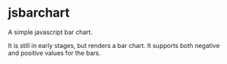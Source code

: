 jsbarchart
==========

A simple javascript bar chart.

It is still in early stages, but renders a bar chart. It supports both
negative and positive values for the bars.

